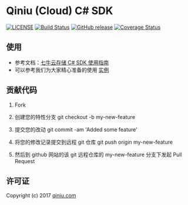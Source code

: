 # Qiniu (Cloud) C# SDK

[![LICENSE](https://img.shields.io/github/license/qiniu/csharp-sdk.svg)](https://github.com/qiniu/csharp-sdk/blob/master/LICENSE)
[![Build Status](https://travis-ci.org/qiniu/csharp-sdk.svg?branch=master)](https://travis-ci.org/qiniu/csharp-sdk)
[![GitHub release](https://img.shields.io/github/v/tag/qiniu/csharp-sdk.svg?label=release)](https://github.com/qiniu/csharp-sdk/releases)
[![Coverage Status](https://codecov.io/gh/qiniu/csharp-sdk/branch/master/graph/badge.svg)](https://codecov.io/gh/qiniu/csharp-sdk)

## 使用

* 参考文档：[七牛云存储 C# SDK 使用指南](https://developer.qiniu.com/kodo/sdk/1237/csharp)
* 可以参考我们为大家精心准备的使用 [实例](https://github.com/qiniu/csharp-sdk/tree/master/src/QiniuTests)


## 贡献代码

1. Fork

2. 创建您的特性分支 git checkout -b my-new-feature

3. 提交您的改动 git commit -am 'Added some feature'

4. 将您的修改记录提交到远程 git 仓库 git push origin my-new-feature

5. 然后到 github 网站的该 git 远程仓库的 my-new-feature 分支下发起 Pull Request


## 许可证

Copyright (c) 2017 [qiniu.com](www.qiniu.com)
